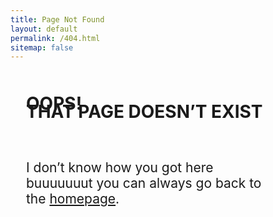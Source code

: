 ```yaml
---
title: Page Not Found
layout: default
permalink: /404.html
sitemap: false
---
```


<div class="layout" style="padding-left: 25px;">

 <h1 class="huge" style="margin-top: 50px; margin-left: 0; font-weight: bold; color: var(--pop);">OOPS!</h1>
 <h1 class="huge" style="margin-top: -40px; margin-left: 0; font-size: 2em;">THAT PAGE DOESN’T EXIST</h1>

 <h2 style="margin-top: 60px; font-weight: 400; margin-bottom: 200px; text-align: left; width: 19em;">I don’t know how you got here buuuuuuut you can always go back to the <a href="/" style="color: var(--pop)">homepage</a>.</h2>

</div>
